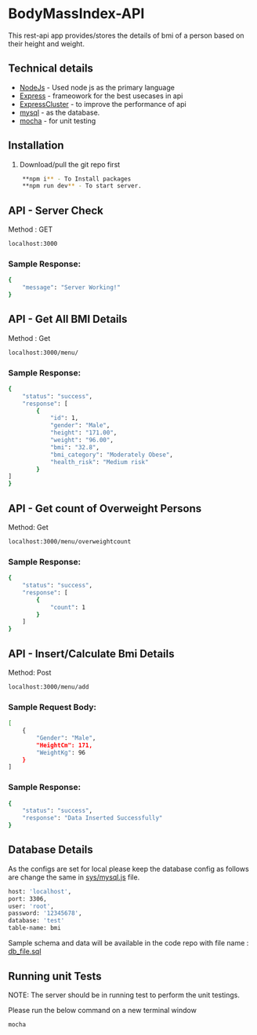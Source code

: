 # BodyMassIndex-API

This rest-api app provides/stores the details of bmi of a person based on their height and weight.

## Technical details
- [NodeJs] - Used  node js as the primary language
- [Express] - frameowork for the best usecases in api
- [ExpressCluster] - to improve the performance of api
- [mysql] - as the database.
- [mocha] - for unit testing

## Installation
1. Download/pull the git repo first

```sh
    **npm i** - To Install packages
    **npm run dev** - To start server.
```


## API - Server Check
Method : GET
```sh
localhost:3000
```
### Sample Response:
```sh
{
    "message": "Server Working!"
}
```
## API - Get All BMI Details
Method : Get 
```sh
localhost:3000/menu/
```

### Sample Response:
```sh
{
    "status": "success",
    "response": [
        {
            "id": 1,
            "gender": "Male",
            "height": "171.00",
            "weight": "96.00",
            "bmi": "32.8",
            "bmi_category": "Moderately Obese",
            "health_risk": "Medium risk"
        }
]
}
```

## API - Get count of Overweight Persons
Method: Get
```sh
localhost:3000/menu/overweightcount
```
### Sample Response:
```sh
{
    "status": "success",
    "response": [
        {
            "count": 1
        }
    ]
}
```

## API - Insert/Calculate Bmi Details
Method: Post
```sh
localhost:3000/menu/add
```
### Sample Request Body:
```sh
[
    {
        "Gender": "Male",
        "HeightCm": 171,
        "WeightKg": 96
    }
]
```

### Sample Response:
```sh
{
    "status": "success",
    "response": "Data Inserted Successfully"
}
```

## Database Details
As the configs are set for local please keep the database config as follows are change the same in [sys/mysql.js] file.
```sh
host: 'localhost',
port: 3306,
user: 'root',
password: '12345678',
database: 'test'
table-name: bmi
```

Sample schema and data will be available in the code repo with file name : [db_file.sql]


## Running unit Tests
NOTE: The server should be in running test to perform the unit testings.

Please run the below command on a new terminal window
```sh
mocha
```

   [NodeJs]: <http://nodejs.org>
   [express]: <http://expressjs.com>
   [ExpressCluster]: <https://www.npmjs.com/package/express-cluster>
   [mysql]: <https://www.mysql.com/>
   [mocha]: <https://mochajs.org/>
   [db_file.sql]: <https://github.com/NagendraKommireddi/BMICode14-07-2022-KumarNagendraKommireddi/blob/main/db_file.sql>
   [sys/mysql.js]: <https://github.com/NagendraKommireddi/BMICode14-07-2022-KumarNagendraKommireddi/blob/main/sys/mysql.js>